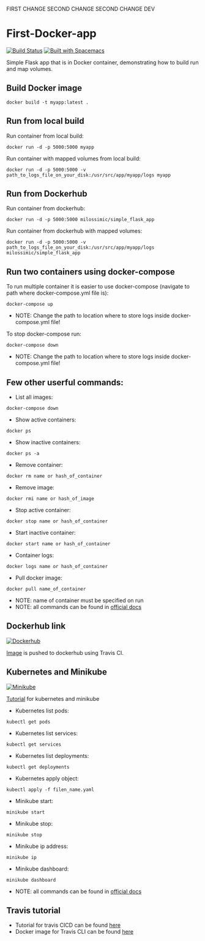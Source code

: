 FIRST CHANGE
SECOND CHANGE
SECOND CHANGE DEV
# First-Docker-app


[![Build Status](https://travis-ci.org/MilosSimic/First-Docker-app.svg?branch=master)](https://travis-ci.org/MilosSimic/First-Docker-app) [![Built with Spacemacs](https://cdn.rawgit.com/syl20bnr/spacemacs/442d025779da2f62fc86c2082703697714db6514/assets/spacemacs-badge.svg)](http://spacemacs.org)

Simple Flask app that is in Docker container, demonstrating how to build run and map volumes.


## Build Docker image
 ```
 docker build -t myapp:latest .
 ```


## Run from local build
Run container from local build:
 ```
 docker run -d -p 5000:5000 myapp
 ```

Run container with mapped volumes from local build:
 ```
 docker run -d -p 5000:5000 -v path_to_logs_file_on_your_disk:/usr/src/app/myapp/logs myapp
 ```


## Run from Dockerhub
Run container from dockerhub:
 ```
 docker run -d -p 5000:5000 milossimic/simple_flask_app
 ```

Run container from dockerhub with mapped volumes:
 ```
 docker run -d -p 5000:5000 -v path_to_logs_file_on_your_disk:/usr/src/app/myapp/logs milossimic/simple_flask_app
 ```

## Run two containers using docker-compose
To run multiple container it is easier to use docker-compose (navigate to path where docker-compose.yml file is):
 ```
 docker-compose up
 ```
 
 * NOTE: Change the path to location where to store logs inside docker-compose.yml file! 

To stop docker-compose run:
 ```
 docker-compose down
 ```
 
 * NOTE: Change the path to location where to store logs inside docker-compose.yml file! 


## Few other userful commands:
 * List all images:
  ```
  docker-compose down
  ```
  
 * Show active containers:
  ```
  docker ps
  ```
  
 * Show inactive containers:
  ```
  docker ps -a
  ```
  
 * Remove container:
  ```
  docker rm name or hash_of_container
  ```
  
 * Remove image:
  ```
  docker rmi name or hash_of_image
  ```
  
 * Stop active container:
  ```
  docker stop name or hash_of_container
  ```
  
 * Start inactive container:
  ```
  docker start name or hash_of_container
  ```
  
 * Container logs:
  ```
  docker logs name or hash_of_container
  ```
  
 * Pull docker image:
  ```
  docker pull name_of_container
  ```
  
 * NOTE: name of container must be specified on run
 * NOTE: all commands can be found in [official docs](https://docs.docker.com/engine/reference/commandline/docker/#child-commands)


## Dockerhub link
[![Dockerhub](https://www.docker.com/sites/default/files/Dockerized%20Apps_icon.png)](https://hub.docker.com/r/milossimic/simple_flask_app/)

[Image](https://hub.docker.com/r/milossimic/simple_flask_app/) is pushed to dockerhub using Travis CI.

## Kubernetes and Minikube
[![Minikube](https://sweetcode.io/wp-content/uploads/2017/02/imgres.png)](https://kubernetes.io/docs/setup/minikube/)

[Tutorial](https://sweetcode.io/learning-kubernetes-getting-started-minikube/) for kubernetes and minikube

 * Kubernetes list pods:
  ```
  kubectl get pods
  ```
  * Kubernetes list services:
  ```
  kubectl get services
  ```
 * Kubernetes list deployments:
  ```
  kubectl get deployments
  ```
   * Kubernetes apply object:
  ```
  kubectl apply -f filen_name.yaml
  ```
  * Minikube start:
  ```
  minikube start
  ```
  * Minikube stop:
  ```
  minikube stop
  ```
  * Minikube ip address:
  ```
  minikube ip
  ```
  * Minikube dashboard:
  ```
  minikube dashboard
  ```
   * NOTE: all commands can be found in [official docs](https://kubernetes.io/docs/reference/kubectl/kubectl-cmds/)
   
## Travis tutorial
- Tutorial for travis CICD can be found [here](https://github.com/MilosSimic/Travis-tutorial)
- Docker image for Travis CLI can be found [here](https://github.com/MilosSimic/mytravis)
